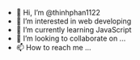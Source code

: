 - 👋 Hi, I’m @thinhphan1122
- 👀 I’m interested in web developing
- 🌱 I’m currently learning JavaScript
- 💞️ I’m looking to collaborate on ...
- 📫 How to reach me ...

<!---
thinhphan1122/thinhphan1122 is a ✨ special ✨ repository because its `README.md` (this file) appears on your GitHub profile.
You can click the Preview link to take a look at your changes.
--->
